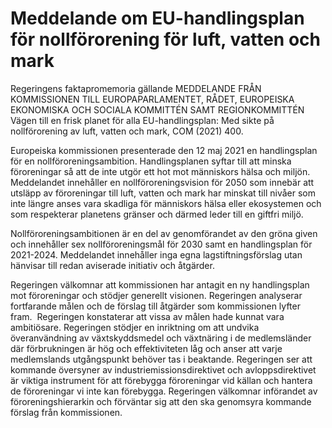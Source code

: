 # Meddelande om EU-handlingsplan för nollförorening för luft, vatten och mark

Regeringens faktapromemoria gällande MEDDELANDE FRÅN KOMMISSIONEN TILL EUROPAPARLAMENTET, RÅDET, EUROPEISKA EKONOMISKA OCH SOCIALA KOMMITTÉN SAMT REGIONKOMMITTÉN Vägen till en frisk planet för alla EU\-handlingsplan: Med sikte på nollförorening av luft, vatten och mark, COM (2021\) 400\.

Europeiska kommissionen presenterade den 12 maj 2021 en handlingsplan för en nollföroreningsambition. Handlingsplanen syftar till att minska föroreningar så att de inte utgör ett hot mot människors hälsa och miljön. Meddelandet innehåller en nollföroreningsvision för 2050 som innebär att utsläpp av föroreningar till luft, vatten och mark har minskat till nivåer som inte längre anses vara skadliga för människors hälsa eller ekosystemen och som respekterar planetens gränser och därmed leder till en giftfri miljö.

Nollföroreningsambitionen är en del av genomförandet av den gröna given och innehåller sex nollföroreningsmål för 2030 samt en handlingsplan för 2021\-2024\. Meddelandet innehåller inga egna lagstiftningsförslag utan hänvisar till redan aviserade initiativ och åtgärder.

Regeringen välkomnar att kommissionen har antagit en ny handlingsplan mot föroreningar och stödjer generellt visionen. Regeringen analyserar fortfarande målen och de förslag till åtgärder som kommissionen lyfter fram.  Regeringen konstaterar att vissa av målen hade kunnat vara ambitiösare. Regeringen stödjer en inriktning om att undvika överanvändning av växtskyddsmedel och växtnäring i de medlemsländer där förbrukningen är hög och effektiviteten låg och anser att varje medlemslands utgångspunkt behöver tas i beaktande. Regeringen ser att kommande översyner av industriemissionsdirektivet och avloppsdirektivet är viktiga instrument för att förebygga föroreningar vid källan och hantera de föroreningar vi inte kan förebygga. Regeringen välkomnar införandet av föroreningshierarkin och förväntar sig att den ska genomsyra kommande förslag från kommissionen.
